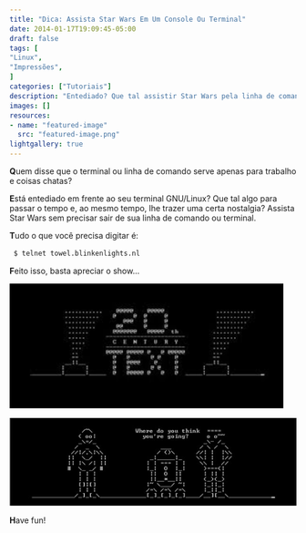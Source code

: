 ```yaml
---
title: "Dica: Assista Star Wars Em Um Console Ou Terminal"
date: 2014-01-17T19:09:45-05:00
draft: false
tags: [
"Linux",
"Impressões",
]
categories: ["Tutoriais"]
description: "Entediado? Que tal assistir Star Wars pela linha de comando?"
images: []
resources:
- name: "featured-image"
  src: "featured-image.png"
lightgallery: true
---
```

**Q**uem disse que o terminal ou linha de comando serve apenas para trabalho e coisas chatas?

<!--more-->

**E**stá entediado em frente ao seu terminal GNU/Linux?	Que tal algo para passar o tempo e, ao mesmo tempo, lhe trazer uma certa nostalgia? Assista Star Wars sem precisar sair de sua linha de comando ou terminal.

**T**udo o que você precisa digitar é:

```bash
 $ telnet towel.blinkenlights.nl
```

**F**eito isso, basta apreciar o show...

![Star Wars](starwars_1.png)

![Star Wars](starwars_2.jpg)

**H**ave fun!

